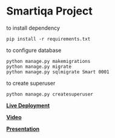 # Smartiqa Project

to install dependency
```commandline
pip install -r requirements.txt
```

to configure database
```commandline
python manage.py makemigrations
python manage.py migrate
python manage.py sqlmigrate Smart 0001
```

to create superuser
```commandline
python manage.py createsuperuser
```

**[Live Deployment](https://smartiqa.pythonanywhere.com/)**

**[Video](https://drive.google.com/file/d/1lCzEpWQqOiwyafmwArWc_4QNYE5lUSKk/view?usp=share_link)**

**[Presentation](https://docs.google.com/presentation/d/1zdRk3DRr7OjL7VHaN7tQFAJtuB5p_w7S/edit?usp=share_link&ouid=105305698561524471411&rtpof=true&sd=true)**
